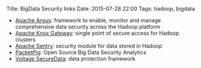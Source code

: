 Title: BigData Security links
Date: 2015-07-28 22:00
Tags: hadoop, bigdata

- [Apache Argus](http://argus.incubator.apache.org/): framework to enable, monitor and manage comprehensive data security across the Hadoop platform
- [Apache Knox Gateway](http://knox.apache.org/): single point of secure access for Hadoop clusters
- [Apache Sentry](http://incubator.apache.org/projects/sentry.html): security module for data stored in Hadoop
- [PacketPig](https://github.com/packetloop/packetpig): Open Source Big Data Security Analytics
- [Voltage SecureData](http://www.voltage.com/products/securedata-enterprise/): data protection framework

